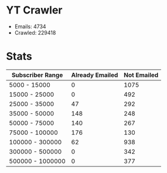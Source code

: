 # YT Crawler
- Emails: 4734
- Crawled: 229418

# Stats
| Subscriber Range  | Already Emailed | Not Emailed |
|-------|-------|-------|
| 5000 - 15000 | 0 | 1075 |
| 15000 - 25000 | 0 | 492 |
| 25000 - 35000 | 47 | 292 |
| 35000 - 50000 | 148 | 248 |
| 50000 - 75000 | 140 | 267 |
| 75000 - 100000 | 176 | 130 |
| 100000 - 300000 | 62 | 938 |
| 300000 - 500000 | 0 | 342 |
| 500000 - 1000000 | 0 | 377 |
